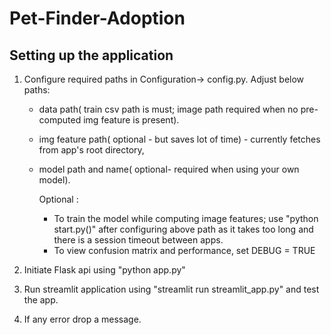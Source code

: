 # Pet-Finder-Adoption

## Setting up the application

1. Configure required paths in Configuration-> config.py. Adjust below paths:
   - data path( train csv path is must; image path required when no pre-computed img feature is present).
   - img feature path( optional - but saves lot of time) - currently fetches from app's root directory,
   - model path and name( optional- required when using your own model).
     
     Optional :
     - To train the model while computing image features; use "python start.py()" after configuring above path as it takes too long and there is a session timeout between apps.
     - To view confusion matrix and performance, set DEBUG = TRUE
    
      
2. Initiate Flask api using "python app.py"
3. Run streamlit application using "streamlit run streamlit_app.py" and test the app.
4. If any error drop a message.
